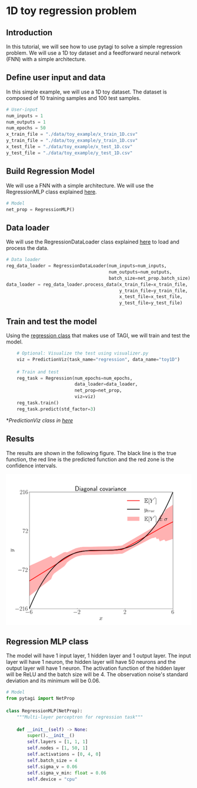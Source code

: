 <!-------------------------------------------------------------------
File:         tutorial.md
Description:  FNN tutorial with 1D data
Authors:      Miquel Florensa & Luong-Ha Nguyen & James-A. Goulet
Created:      March 02, 2023
Updated:      March 02, 2023
Contact:      miquelflorensa11@gmail.com & luongha.nguyen@gmail.com & james.goulet@polymtl.ca
Copyright (c) 2023 Miquel Florensa & Luong-Ha Nguyen & James-A. Goulet. Some rights reserved.
-------------------------------------------------------------------->

# 1D toy regression problem

## Introduction

In this tutorial, we will see how to use pytagi to solve a simple regression problem. We will use a 1D toy dataset and a feedforward neural network (FNN) with a simple architecture.

## Define user input and data

In this simple example, we will use a 1D toy dataset. The dataset is composed of 10 training samples and 100 test samples.

```python
# User-input
num_inputs = 1
num_outputs = 1
num_epochs = 50
x_train_file = "./data/toy_example/x_train_1D.csv"
y_train_file = "./data/toy_example/y_train_1D.csv"
x_test_file = "./data/toy_example/x_test_1D.csv"
y_test_file = "./data/toy_example/y_test_1D.csv"
```

## Build Regression Model

We will use a FNN with a simple architecture. We will use the RegressionMLP class explained [here](#regression-mlp-class).

```python
# Model
net_prop = RegressionMLP()
```

## Data loader

We will use the RegressionDataLoader class explained [here](tutorial_data_loader.md) to load and process the data.

```python
# Data loader
reg_data_loader = RegressionDataLoader(num_inputs=num_inputs,
                                       num_outputs=num_outputs,
                                       batch_size=net_prop.batch_size)
data_loader = reg_data_loader.process_data(x_train_file=x_train_file,
                                           y_train_file=y_train_file,
                                           x_test_file=x_test_file,
                                           y_test_file=y_test_file)
```

## Train and test the model

Using the [regression class](https://github.com/lhnguyen102/cuTAGI/blob/main/python_examples/regression.py) that makes use of TAGI, we will train and test the model.

```python
    # Optional: Visualize the test using visualizer.py
    viz = PredictionViz(task_name="regression", data_name="toy1D")

    # Train and test
    reg_task = Regression(num_epochs=num_epochs,
                          data_loader=data_loader,
                          net_prop=net_prop,
                          viz=viz)
    reg_task.train()
    reg_task.predict(std_factor=3)
```

**PredictionViz class in [here](https://github.com/lhnguyen102/cuTAGI/blob/main/visualizer.py)*

## Results

The results are shown in the following figure. The black line is the true function, the red line is the predicted function and the red zone is the confidence intervals.

![1D toy regression problem](./images/1D_toy_regression.png)

## Regression MLP class

The model will have 1 input layer, 1 hidden layer and 1 output layer. The input layer will have 1 neuron, the hidden layer will have 50 neurons and the output layer will have 1 neuron. The activation function of the hidden layer will be ReLU and the batch size will be 4. The observation noise's standard deviation and its minimum will be 0.06.

```python
# Model
from pytagi import NetProp

class RegressionMLP(NetProp):
    """Multi-layer perceptron for regression task"""

    def __init__(self) -> None:
        super().__init__()
        self.layers = [1, 1, 1]
        self.nodes = [1, 50, 1]
        self.activations = [0, 4, 0]
        self.batch_size = 4
        self.sigma_v = 0.06
        self.sigma_v_min: float = 0.06
        self.device = "cpu"
```
